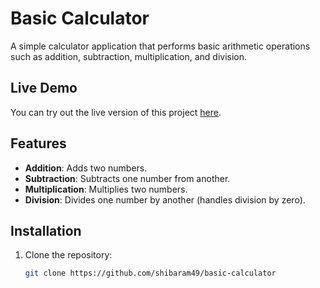 # Basic Calculator

A simple calculator application that performs basic arithmetic operations such as addition, subtraction, multiplication, and division.

## Live Demo

You can try out the live version of this project [here](https://shibaram49.github.io/basic-calculator/).


## Features

- **Addition**: Adds two numbers.
- **Subtraction**: Subtracts one number from another.
- **Multiplication**: Multiplies two numbers.
- **Division**: Divides one number by another (handles division by zero).

## Installation

1. Clone the repository:
   ```bash
   git clone https://github.com/shibaram49/basic-calculator
